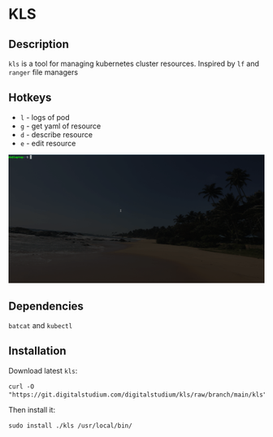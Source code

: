 # KLS
## Description
`kls` is a tool for managing kubernetes cluster resources. Inspired by `lf` and `ranger` file managers
## Hotkeys
- `l` - logs of pod
- `g` - get yaml of resource
- `d` - describe resource
- `e` - edit resource

![kls in action](./images/kls.gif)
## Dependencies
`batcat` and `kubectl`
## Installation
Download latest `kls`:
```
curl -O "https://git.digitalstudium.com/digitalstudium/kls/raw/branch/main/kls"
```
Then install it:
```
sudo install ./kls /usr/local/bin/
```

